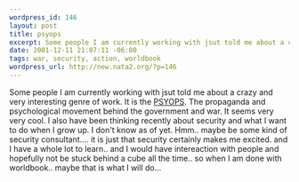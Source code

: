 ```yaml
--- 
wordpress_id: 146
layout: post
title: psyops
excerpt: Some people I am currently working with jsut told me about a crazy and very interesting genre of work. It is the PSYOPS. The propaganda and psychological movement behind the government and war. It seems very very cool. I also have been thinking recently about security and what I want to do when I grow up. I don't know as of yet. Hmm.. maybe be some kind of...
date: 2001-12-11 21:07:11 -06:00
tags: war, security, action, worldbook
wordpress_url: http://new.nata2.org/?p=146
---
```

Some people I am currently working with jsut told me about a crazy and very interesting genre of work. It is the <a href="http://www.psywarrior.com">PSYOPS</a>. The propaganda and psychological movement behind the government and war. It seems very very cool. I also have been thinking recently about security and what I want to do when I grow up. I don't know as of yet. Hmm.. maybe be some kind of security consultant.... it is just that security certainly makes me excited. and I have a whole lot to learn.. and I would have intereaction with people and hopefully not be stuck behind a cube all the time.. so when I am done with worldbook.. maybe that is what I will do...
